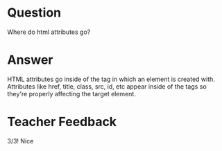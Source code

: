 # Question

Where do html attributes go?

# Answer

HTML attributes go inside of the tag in which an element is created with. Attributes like href, title, class, src, id, etc appear inside of the tags so they're properly affecting the target element.

# Teacher Feedback
3/3! Nice